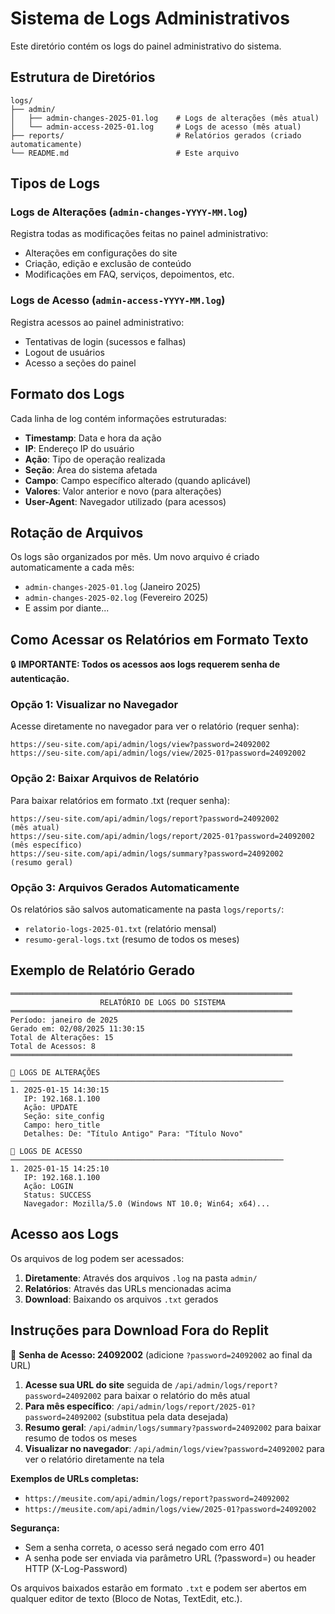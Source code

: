 # Sistema de Logs Administrativos

Este diretório contém os logs do painel administrativo do sistema.

## Estrutura de Diretórios

```
logs/
├── admin/
│   ├── admin-changes-2025-01.log    # Logs de alterações (mês atual)
│   └── admin-access-2025-01.log     # Logs de acesso (mês atual)
├── reports/                         # Relatórios gerados (criado automaticamente)
└── README.md                        # Este arquivo
```

## Tipos de Logs

### Logs de Alterações (`admin-changes-YYYY-MM.log`)
Registra todas as modificações feitas no painel administrativo:
- Alterações em configurações do site
- Criação, edição e exclusão de conteúdo
- Modificações em FAQ, serviços, depoimentos, etc.

### Logs de Acesso (`admin-access-YYYY-MM.log`)
Registra acessos ao painel administrativo:
- Tentativas de login (sucessos e falhas)
- Logout de usuários
- Acesso a seções do painel

## Formato dos Logs

Cada linha de log contém informações estruturadas:
- **Timestamp**: Data e hora da ação
- **IP**: Endereço IP do usuário
- **Ação**: Tipo de operação realizada
- **Seção**: Área do sistema afetada
- **Campo**: Campo específico alterado (quando aplicável)
- **Valores**: Valor anterior e novo (para alterações)
- **User-Agent**: Navegador utilizado (para acessos)

## Rotação de Arquivos

Os logs são organizados por mês. Um novo arquivo é criado automaticamente a cada mês:
- `admin-changes-2025-01.log` (Janeiro 2025)
- `admin-changes-2025-02.log` (Fevereiro 2025)
- E assim por diante...

## Como Acessar os Relatórios em Formato Texto

🔒 **IMPORTANTE: Todos os acessos aos logs requerem senha de autenticação.**

### Opção 1: Visualizar no Navegador
Acesse diretamente no navegador para ver o relatório (requer senha):
```
https://seu-site.com/api/admin/logs/view?password=24092002
https://seu-site.com/api/admin/logs/view/2025-01?password=24092002
```

### Opção 2: Baixar Arquivos de Relatório
Para baixar relatórios em formato .txt (requer senha):
```
https://seu-site.com/api/admin/logs/report?password=24092002        (mês atual)
https://seu-site.com/api/admin/logs/report/2025-01?password=24092002   (mês específico)
https://seu-site.com/api/admin/logs/summary?password=24092002       (resumo geral)
```

### Opção 3: Arquivos Gerados Automaticamente
Os relatórios são salvos automaticamente na pasta `logs/reports/`:
- `relatorio-logs-2025-01.txt` (relatório mensal)
- `resumo-geral-logs.txt` (resumo de todos os meses)

## Exemplo de Relatório Gerado

```
═══════════════════════════════════════════════════════════════
                    RELATÓRIO DE LOGS DO SISTEMA
═══════════════════════════════════════════════════════════════
Período: janeiro de 2025
Gerado em: 02/08/2025 11:30:15
Total de Alterações: 15
Total de Acessos: 8
═══════════════════════════════════════════════════════════════

📝 LOGS DE ALTERAÇÕES
─────────────────────────────────────────────────────────────
1. 2025-01-15 14:30:15
   IP: 192.168.1.100
   Ação: UPDATE
   Seção: site_config
   Campo: hero_title
   Detalhes: De: "Título Antigo" Para: "Título Novo"

🔐 LOGS DE ACESSO
─────────────────────────────────────────────────────────────
1. 2025-01-15 14:25:10
   IP: 192.168.1.100
   Ação: LOGIN
   Status: SUCCESS
   Navegador: Mozilla/5.0 (Windows NT 10.0; Win64; x64)...
```

## Acesso aos Logs

Os arquivos de log podem ser acessados:
1. **Diretamente**: Através dos arquivos `.log` na pasta `admin/`
2. **Relatórios**: Através das URLs mencionadas acima
3. **Download**: Baixando os arquivos `.txt` gerados

## Instruções para Download Fora do Replit

🔐 **Senha de Acesso: 24092002** (adicione `?password=24092002` ao final da URL)

1. **Acesse sua URL do site** seguida de `/api/admin/logs/report?password=24092002` para baixar o relatório do mês atual
2. **Para mês específico**: `/api/admin/logs/report/2025-01?password=24092002` (substitua pela data desejada)
3. **Resumo geral**: `/api/admin/logs/summary?password=24092002` para baixar resumo de todos os meses
4. **Visualizar no navegador**: `/api/admin/logs/view?password=24092002` para ver o relatório diretamente na tela

**Exemplos de URLs completas:**
- `https://meusite.com/api/admin/logs/report?password=24092002`
- `https://meusite.com/api/admin/logs/view/2025-01?password=24092002`

**Segurança:**
- Sem a senha correta, o acesso será negado com erro 401
- A senha pode ser enviada via parâmetro URL (?password=) ou header HTTP (X-Log-Password)

Os arquivos baixados estarão em formato `.txt` e podem ser abertos em qualquer editor de texto (Bloco de Notas, TextEdit, etc.).
